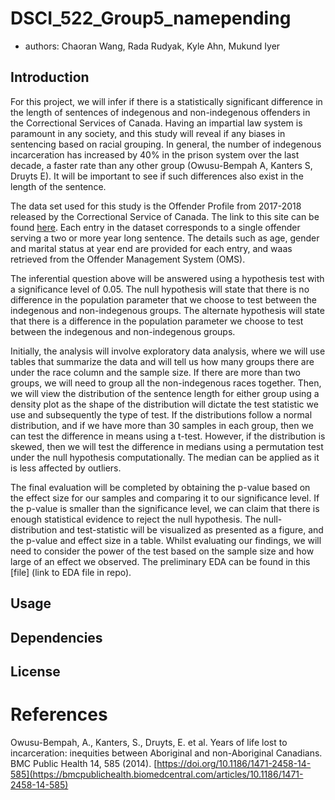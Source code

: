 # DSCI_522_Group5_namepending

  - authors: Chaoran Wang, Rada Rudyak, Kyle Ahn, Mukund Iyer
 
 ## Introduction

For this project, we will infer if there is a statistically significant difference in the length of sentences of indegenous and non-indegenous offenders in the Correctional Services of Canada. Having an impartial law system is paramount in any society, and this study will reveal if any biases in sentencing based on racial grouping. In general, the number of indegenous incarceration has increased by 40% in the prison system over the last decade, a faster rate than any other group (Owusu-Bempah A, Kanters S, Druyts E). It will be important to see if such differences also exist in the length of the sentence. 

The data set used for this study is the Offender Profile from 2017-2018 released by the Correctional Service of Canada. The link to this site can be found [here](https://open.canada.ca/data/en/dataset/844ff1e3-e137-41be-9ebe-6bd9843c1a53). Each entry in the dataset corresponds to a single offender serving a two or more year long sentence. The details such as age, gender and marital status at year end are provided for each entry, and waas retrieved from the Offender Management System (OMS).

The inferential question above will be answered using a hypothesis test with a significance level of 0.05. The null hypothesis will state that there is no difference in the population parameter that we choose to test between the indegenous and non-indegenous groups. The alternate hypothesis will state that there is a difference in the population parameter we choose to test between the indegenous and non-indegenous groups. 

Initially, the analysis will involve exploratory data analysis, where we will use tables that summarize the data and will tell us how many groups there are under the race column and the sample size. If there are more than two groups, we will need to group all the non-indegenous races together. Then, we will view the distribution of the sentence length for either group using a density plot as the shape of the distribution will dictate the test statistic we use and subsequently the type of test. If the distributions follow a normal distribution, and if we have more than 30 samples in each group, then we can test the difference in means using a t-test. However, if the distribution is skewed, then we will test the difference in medians using a permutation test under the null hypothesis computationally. The median can be applied as it is less affected by outliers.

The final evaluation will be completed by obtaining the p-value based on the effect size for our samples and comparing it to our significance level. If the p-value is smaller than the significance level, we can claim that there is enough statistical evidence to reject the null hypothesis. The null-distribution and test-statistic will be visualized as presented as a figure, and the p-value and effect size in a table. Whilst evaluating our findings, we will need to consider the power of the test based on the sample size and how large of an effect we observed. The preliminary EDA can be found in this [file] (link to EDA file in repo).

## Usage

## Dependencies

## License

# References 

Owusu-Bempah, A., Kanters, S., Druyts, E. et al. Years of life lost to incarceration: inequities between Aboriginal and non-Aboriginal Canadians. BMC Public Health 14, 585 (2014). [https://doi.org/10.1186/1471-2458-14-585](https://bmcpublichealth.biomedcentral.com/articles/10.1186/1471-2458-14-585)

